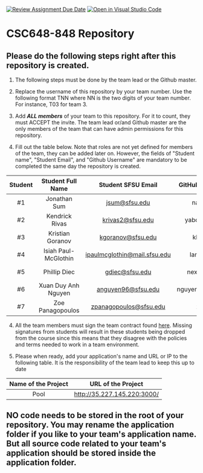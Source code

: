 [![Review Assignment Due Date](https://classroom.github.com/assets/deadline-readme-button-24ddc0f5d75046c5622901739e7c5dd533143b0c8e959d652212380cedb1ea36.svg)](https://classroom.github.com/a/Js4uHtYT)
[![Open in Visual Studio Code](https://classroom.github.com/assets/open-in-vscode-718a45dd9cf7e7f842a935f5ebbe5719a5e09af4491e668f4dbf3b35d5cca122.svg)](https://classroom.github.com/online_ide?assignment_repo_id=11691892&assignment_repo_type=AssignmentRepo)
# CSC648-848 Repository

## Please do the following steps right after this repository is created.

1. The following steps must be done by the team lead or the Github master. 

2. Replace the username of this repository by your team number. Use the following format TNN where NN is the two digits of your team number. For instance, T03 for team 3. 

2. Add ***ALL members*** of your team to this repository. For it to count, they must ACCEPT the invite. The team lead or/and Github master are the only members of the team that can have admin permissions for this repository. 

3. Fill out the table below. Note that roles are not yet defined for members of the team, they can be added later on. However, the fields of "Student name", "Student Email", and "Github Username" are mandatory to be completed the same day the repository is created. 


| Student      | Student Full Name |Student SFSU Email | GitHub Username | Discord Username   |       Role       |
|    :---:     |   :---:           |       :---:       |     :---:       |        :---:       |:----------------:| 
|      #1      |    Jonathan Sum   |     jsum@sfsu.edu |    nasalito9    |      hoe2          |  Database Duke   |
|      #2      |  Kendrick Rivas   |  krivas2@sfsu.edu |  yaboikendrick  |  kendrickkrivas    | Frontend Support |
|      #3      |  Kristian Goranov |  kgoranov@sfsu.edu|  kkrstchn       |  bonemaster7977    |  Fullstack Lead  |
|      #4      |Isiah Paul-McGlothin|ipaulmcglothin@mail.sfsu.edu|IamGemek|     gemek         |    UX Expert     |
|      #5      |  Phillip Diec     |     gdiec@sfsu.edu|   nexusstar12   |      Nexusstar     |  Backend Baron   |
|      #6      |Xuan Duy Anh Nguyen| anguyen96@sfsu.edu|nguyenxuanduyanh |      nxdanh        |  Frontend Lead   |
|      #7      |  Zoe Panagopoulos |zpanagopoulos@sfsu.edu| zrrrpy       |       zrrrpy       |    Team Lead     |


4. All the team members must sign the team contract found [here](https://forms.gle/dxATAsa9isXKbcBn7). Missing signatures from students will result in these students being dropped from the course since this means that they disagree with the policies and terms needed to work in a team environment. 

4. Please when ready, add your application's name and URL or IP to the following table. It is the responsibility of the team lead to keep this up to date 

| Name of the Project |     URL of the Project      | 
|:-------------------:|:---------------------------:|
|        Pool         | http://35.227.145.220:3000/ |
 

## NO code needs to be stored in the root of your repository. You may rename the application folder if you like to your team's application name. But all source code related to your team's application should be stored inside the application folder.
